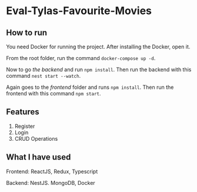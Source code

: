 # Eval-Tylas-Favourite-Movies

## How to run

You need Docker for running the project. After installing the Docker, open it.

From the root folder, run the command `docker-compose up -d`.

Now to go *the backend* and run `npm install`. Then run the backend with this command `nest start --watch`.

Again goes to the *frontend* folder and runs `npm install`. Then run the frontend with this command `npm start`.

## Features

1. Register
2. Login
3. CRUD Operations

## What I have used

Frontend: ReactJS, Redux, Typescript

Backend: NestJS. MongoDB, Docker
